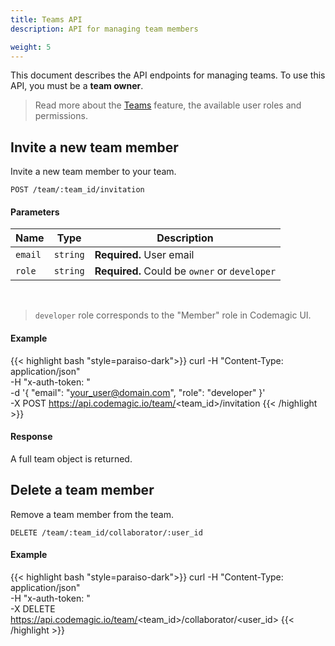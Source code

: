 ```yaml
---
title: Teams API
description: API for managing team members

weight: 5
---
```


This document describes the API endpoints for managing teams. To use this API, you must be a **team owner**.

>Read more about the [Teams](../getting-started/teams/) feature, the available user roles and permissions.

## Invite a new team member
Invite a new team member to your team.

`POST /team/:team_id/invitation`

#### Parameters

| **Name** | **Type** | **Description**                               |
|----------| -------- |-----------------------------------------------|
| `email`  | `string` | **Required.** User email                    |
| `role`   | `string` | **Required.** Could be `owner` or `developer` |

<br />

>`developer` role corresponds to the "Member" role in Codemagic UI.

#### Example

{{< highlight bash "style=paraiso-dark">}}
curl -H "Content-Type: application/json" \
     -H "x-auth-token: <API Token>" \
     -d '{
        "email": "your_user@domain.com",
        "role": "developer"
     }' \
     -X POST https://api.codemagic.io/team/<team_id>/invitation
{{< /highlight >}}

#### Response

A full team object is returned.

## Delete a team member
Remove a team member from the team.

`DELETE /team/:team_id/collaborator/:user_id`

#### Example

{{< highlight bash "style=paraiso-dark">}}
curl -H "Content-Type: application/json" \
     -H "x-auth-token: <API Token>" \
     -X DELETE https://api.codemagic.io/team/<team_id>/collaborator/<user_id>
{{< /highlight >}}


